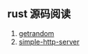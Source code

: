## rust 源码阅读

1. [getrandom](./getrandom/README.md)
2. [simple-http-server](./simple-http-server/README.md)
